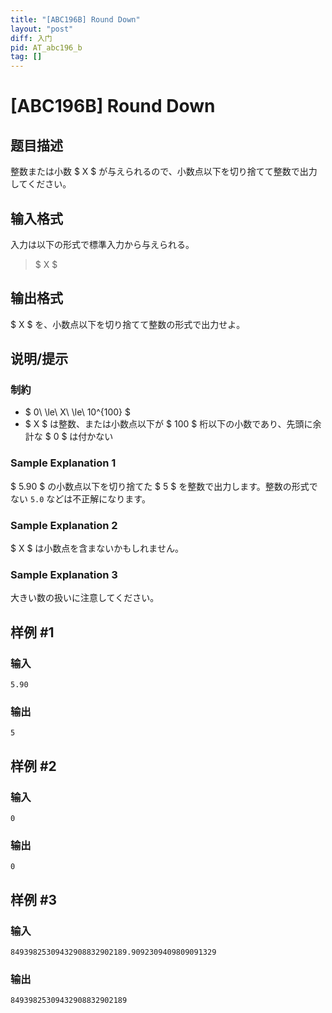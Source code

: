 ```yaml
---
title: "[ABC196B] Round Down"
layout: "post"
diff: 入门
pid: AT_abc196_b
tag: []
---
```


# [ABC196B] Round Down

## 题目描述

[problemUrl]: https://atcoder.jp/contests/abc196/tasks/abc196_b

整数または小数 $ X $ が与えられるので、小数点以下を切り捨てて整数で出力してください。

## 输入格式

入力は以下の形式で標準入力から与えられる。

> $ X $

## 输出格式

$ X $ を、小数点以下を切り捨てて整数の形式で出力せよ。

## 说明/提示

### 制約

- $ 0\ \le\ X\ \le\ 10^{100} $
- $ X $ は整数、または小数点以下が $ 100 $ 桁以下の小数であり、先頭に余計な $ 0 $ は付かない

### Sample Explanation 1

$ 5.90 $ の小数点以下を切り捨てた $ 5 $ を整数で出力します。整数の形式でない `5.0` などは不正解になります。

### Sample Explanation 2

$ X $ は小数点を含まないかもしれません。

### Sample Explanation 3

大きい数の扱いに注意してください。

## 样例 #1

### 输入

```
5.90
```

### 输出

```
5
```

## 样例 #2

### 输入

```
0
```

### 输出

```
0
```

## 样例 #3

### 输入

```
84939825309432908832902189.9092309409809091329
```

### 输出

```
84939825309432908832902189
```

